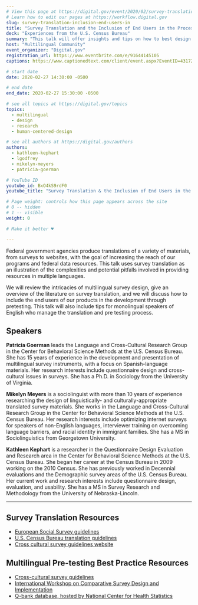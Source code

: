 ```yaml
---
# View this page at https://digital.gov/event/2020/02/survey-translation-inclusion-end-users-in
# Learn how to edit our pages at https://workflow.digital.gov
slug: survey-translation-inclusion-end-users-in
title: "Survey Translation and the Inclusion of End Users in the Process"
deck: "Experiences from the U.S. Census Bureau"
summary: "This talk will offer insights and tips on how to best design and translate surveys and other government materials aimed at reaching non-English speaking members of the public."
host: "Multilingual Community"
event_organizer: "Digital.gov"
registration_url: https://www.eventbrite.com/e/91644145105
captions: https://www.captionedtext.com/client/event.aspx?EventID=4317259&CustomerID=321

# start date
date: 2020-02-27 14:30:00 -0500

# end date
end_date: 2020-02-27 15:30:00 -0500

# see all topics at https://digital.gov/topics
topics: 
  - multilingual
  - design
  - research
  - human-centered-design

# see all authors at https://digital.gov/authors
authors: 
  - kathleen-kephart
  - lgodfrey
  - mikelyn-meyers
  - patricia-goerman

# YouTube ID
youtube_id: BxO4kS9rdF0
youtube_title: "Survey Translation & the Inclusion of End Users in the Process: Experiences from the Census Bureau"

# Page weight: controls how this page appears across the site
# 0 -- hidden
# 1 -- visible
weight: 0

# Make it better ♥

---
```


Federal government agencies produce translations of a variety of materials, from surveys to websites, with the goal of increasing the reach of our programs and federal data resources. This talk uses survey translation as an illustration of the complexities and potential pitfalls involved in providing resources in multiple languages.

We will review the intricacies of multilingual survey design, give an overview of the literature on survey translation, and we will discuss how to include the end users of our products in the development through pretesting. This talk will also include tips for monolingual speakers of English who manage the translation and pre testing process.

## Speakers

**Patricia Goerman** leads the Language and Cross-Cultural Research Group in the Center for Behavioral Science Methods at the U.S. Census Bureau. She has 15 years of experience in the development and presentation of multilingual survey instruments, with a focus on Spanish-language materials. Her research interests include questionnaire design and cross-cultural issues in surveys. She has a Ph.D. in Sociology from the University of Virginia.

**Mikelyn Meyers** is a sociolinguist with more than 10 years of experience researching the design of linguistically- and culturally-appropriate translated survey materials. She works in the Language and Cross-Cultural Research Group in the Center for Behavioral Science Methods at the U.S. Census Bureau. Her research interests include optimizing internet surveys for speakers of non-English languages, interviewer training on overcoming language barriers, and racial identity in immigrant families. She has a MS in Sociolinguistics from Georgetown University.

**Kathleen Kephart** is a researcher in the Questionnaire Design Evaluation and Research area in the Center for Behavioral Science Methods at the U.S. Census Bureau. She began her career at the Census Bureau in 2009 working on the 2010 Census. She has previously worked in Decennial evaluations and the Demographic survey areas of the U.S. Census Bureau. Her current work and research interests include questionnaire design, evaluation, and usability. She has a MS in Survey Research and Methodology from the University of Nebraska-Lincoln.

---

## Survey Translation Resources
- [European Social Survey guidelines](http://www.europeansocialsurvey.org/docs/round6/methods/ESS6_translation_guidelines.pdf)
- [U.S. Census Bureau translation guidelines](https://www.census.gov/srd/papers/pdf/rsm2005-06.pdf)
- [Cross cultural survey guidelines website](http://www.ccsg.isr.umich.edu/translation.cfm)

## Multilingual Pre-testing Best Practice Resources
- [Cross-cultural survey guidelines](http://www.ccsg.isr.umich.edu/pretesting.cfm)
- [International Workshop on Comparative Survey Design and Implementation](http://www.csdiworkshop.org/)
- [Q-bank database, hosted by National Center for Health Statistics](http://www.cdc.gov/QBANK/Home.aspx/)
